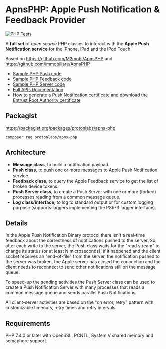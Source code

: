 ApnsPHP: Apple Push Notification & Feedback Provider
==========================

[![PHP Tests](https://github.com/ProtonMail/ApnsPHP/actions/workflows/php-tests.yml/badge.svg)](https://github.com/ProtonMail/ApnsPHP/actions/workflows/php-tests.yml)

A **full set** of *open source* PHP classes to interact with the **Apple Push Notification service** for the iPhone, iPad and the iPod Touch.

Based on https://github.com/M2mobi/ApnsPHP and https://github.com/immobiliare/ApnsPHP

- [Sample PHP Push code](sample_push.php)
- [Sample PHP Feedback code](sample_feedback.php)
- [Sample PHP Server code](sample_server.php)
- [Full APIs Documentation](http://immobiliare.github.io/ApnsPHP/html/index.html)
- [How to generate a Push Notification certificate and download the Entrust Root Authority certificate](Doc/CertificateCreation.md)

Packagist
-------

https://packagist.org/packages/protonlabs/apns-php

```
composer req protonlabs/apns-php
```

Architecture
-------

- **Message class**, to build a notification payload.
- **Push class**, to push one or more messages to Apple Push Notification service.
- **Feedback class**, to query the Apple Feedback service to get the list of broken device tokens.
- **Push Server class**, to create a Push Server with one or more (forked) processes reading from a common message queue.
- **Log class/interface**, to log to standard output or for custom logging purpose (supports loggers implementing the PSR-3 logger interface).

Details
---------

In the Apple Push Notification Binary protocol there isn't a real-time feedback about the correctness of notifications pushed to the server. So, after each write to the server, the Push class waits for the "read stream" to change its status (or at least N microseconds); if it happened and the client socket receives an "end-of-file" from the server, the notification pushed to the server was broken, the Apple server has closed the connection and the client needs to reconnect to send other notifications still on the message queue.

To speed-up the sending activities the Push Server class can be used to create a Push Notification Server with many processes that reads a common message queue and sends parallel Push Notifications.

All client-server activities are based on the "on error, retry" pattern with customizable timeouts, retry times and retry intervals.

Requirements
-------------

PHP 7.4.0 or later with OpenSSL, PCNTL, System V shared memory and semaphore support.
